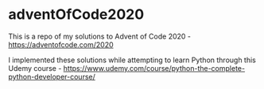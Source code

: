 # adventOfCode2020

This is a repo of my solutions to Advent of Code 2020 - https://adventofcode.com/2020

I implemented these solutions while attempting to learn Python through this Udemy course - https://www.udemy.com/course/python-the-complete-python-developer-course/